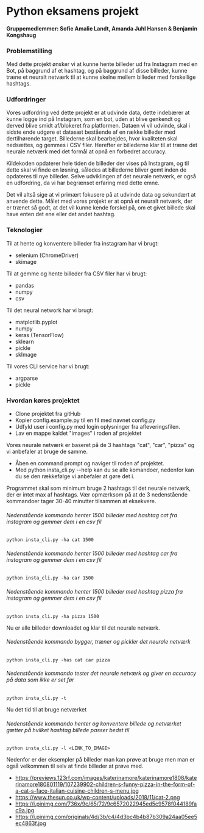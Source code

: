 # Python eksamens projekt

#### Gruppemedlemmer: Sofie Amalie Landt, Amanda Juhl Hansen & Benjamin Kongshaug

### Problemstilling

Med dette projekt ønsker vi at kunne hente billeder ud fra Instagram med en Bot, på baggrund af et hashtag, og på baggrund af disse billeder, kunne træne et neuralt netværk til at kunne skelne mellem billeder med forskellige hashtags.

### Udfordringer

Vores udfordring ved dette projekt er at udvinde data, dette indebærer at kunne logge ind på Instagram, som en bot, uden at blive genkendt og derved blive smidt af/blokeret fra platformen. Dataen vi vil udvinde, skal i sidste ende udgøre et datasæt bestående af en række billeder med dertilhørende target. Billederne skal bearbejdes, hvor kvaliteten skal nedsættes, og gemmes i CSV filer. Herefter er billederne klar til at træne det neurale netværk med det formål at opnå en forbedret accuracy.

Kildekoden opdaterer hele tiden de billeder der vises på Instagram, og til dette skal vi finde en løsning, således at billederne bliver gemt inden de opdateres til nye billeder. Selve udviklingen af det neurale netværk, er også en udfordring, da vi har begrænset erfaring med dette emne.

Det vil altså sige at vi primært fokusere på at udvinde data og sekundært at anvende dette. Målet med vores projekt er at opnå et neuralt netværk, der er trænet så godt, at det vil kunne kende forskel på, om et givet billede skal have enten det ene eller det andet hashtag.

### Teknologier

Til at hente og konventere billeder fra instagram har vi brugt:
- selenium (ChromeDriver)
- skimage

Til at gemme og hente billeder fra CSV filer har vi brugt:
- pandas
- numpy
- csv

Til det neural network har vi brugt:
- matplotlib.pyplot
- numpy
- keras (TensorFlow)
- sklearn
- pickle 
- skImage

Til vores CLI service har vi brugt:
- argparse
- pickle

### Hvordan køres projektet

- Clone projektet fra gitHub
- Kopier config.example.py til en fil med navnet config.py
- Udfyld user i config.py med login oplysninger fra afleveringsfilen.
- Lav en mappe kaldet "images" i roden af projektet

Vores neurale netværk er baseret på de 3 hashtags "cat", "car", "pizza" og vi anbefaler at bruge de samme.

- Åben en command prompt og naviger til roden af projektet.
- Med python insta_cli.py --help kan du se alle komandoer, nedenfor kan du se den rækkefølge vi anbefaler at gøre det i.

Programmet skal som minimum bruge 2 hashtags til det neurale netværk, der er intet max af hashtags.
Vær opmærksom på at de 3 nedenstående kommandoer tager 30-40 minutter tilsammen at eksekvere. 

###### Nedenstående kommando henter 1500 billeder med hashtag cat fra instagram og gemmer dem i en csv fil
    python insta_cli.py -ha cat 1500

###### Nedenstående kommando henter 1500 billeder med hashtag car fra instagram og gemmer dem i en csv fil
    python insta_cli.py -ha car 1500  

###### Nedenstående kommando henter 1500 billeder med hashtag pizza fra instagram og gemmer dem i en csv fil
    python insta_cli.py -ha pizza 1500     
    
Nu er alle billeder downloadet og klar til det neurale netværk.

###### Nedenstående kommando bygger, træner og pickler det neurale netværk
    python insta_cli.py -has cat car pizza 
    
###### Nedenstående kommando tester det neurale netværk og giver en accuracy på data som ikke er set før
    python insta_cli.py -t                 

Nu det tid til at bruge netværket 

###### Nedenstående kommando henter og konventere billede og netværket gætter på hvilket hashtag billede passer bedst til
    python insta_cli.py -l <LINK_TO_IMAGE> 

Nedenfor er der eksempler på billeder man kan prøve at bruge men man er også velkommen til selv at finde billeder at prøve med.

- https://previews.123rf.com/images/katerinamore/katerinamore1808/katerinamore180801119/107239902-children-s-funny-pizza-in-the-form-of-a-cat-s-face-italian-cuisine-children-s-menu.jpg
- https://www.thesun.co.uk/wp-content/uploads/2018/11/cat-2.png
- https://i.pinimg.com/736x/9c/65/72/9c6572022945ed5c9578f044189fac9a.jpg
- https://i.pinimg.com/originals/4d/3b/c4/4d3bc4b4b87b309a24aa05ee5ec4863f.jpg
